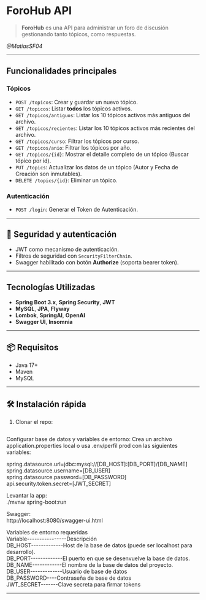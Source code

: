 # ForoHub API

>**ForoHub** es una API para administrar un foro de discusión gestionando tanto tópicos, como respuestas.

 _@MatiasSF04_

---

## Funcionalidades principales

### Tópicos
- `POST /topicos`: Crear y guardar un nuevo tópico.
- `GET /topicos`: Listar **todos** los tópicos activos.
- `GET /topicos/antiguos`: Listar los 10 tópicos activos más antiguos del archivo.
- `GET /topicos/recientes`: Listar los 10 tópicos activos más recientes del archivo.
- `GET /topicos/curso`: Filtrar los tópicos por curso.
- `GET /topicos/anio`: Filtrar los tópicos por año.
- `GET /topicos/{id}`: Mostrar el detalle completo de un tópico (Buscar tópico por id).
- `PUT /topics`: Actualizar los datos de un tópico (Autor y Fecha de Creación son inmutables).
- `DELETE /topics/{id}`: Eliminar un tópico.

### Autenticación
- `POST /login`: Generar el Token de Autenticación.

---

## 🔐 Seguridad y autenticación

- JWT como mecanismo de autenticación.
- Filtros de seguridad con `SecurityFilterChain`.
- Swagger habilitado con botón **Authorize** (soporta bearer token).

---

## Tecnologías Utilizadas

- **Spring Boot 3.x**, **Spring Security**, **JWT**
- **MySQL**, **JPA**, **Flyway**
- **Lombok**, **SpringAI**, **OpenAI**
- **Swagger UI**, **Insomnia**

---

## 📦 Requisitos

- Java 17+
- Maven
- MySQL

---

## 🛠 Instalación rápida

1. Clonar el repo:

   ```bash
   
Configurar base de datos y variables de entorno:
Crea un archivo application.properties local o usa .env/perfil prod con las siguientes variables:

spring.datasource.url=jdbc:mysql://[DB_HOST]:[DB_PORT]/[DB_NAME]  
spring.datasource.username=[DB_USER]  
spring.datasource.password=[DB_PASSWORD]  
api.security.token.secret=[JWT_SECRET]

Levantar la app:  
./mvnw spring-boot:run  

Swagger:  
http://localhost:8080/swagger-ui.html  

Variables de entorno requeridas  
Variable----------------Descripción  
DB_HOST-------------Host de la base de datos (puede ser localhost para desarrollo).  
DB_PORT-------------El puerto en que se desenvuelve la base de datos.  
DB_NAME------------El nombre de la base de datos del proyecto.  
DB_USER-------------Usuario de base de datos  
DB_PASSWORD----Contraseña de base de datos  
JWT_SECRET-------Clave secreta para firmar tokens  

---